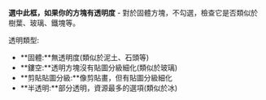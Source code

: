 **選中此框，如果你的方塊有透明度** - 對於固體方塊，不勾選，檢查它是否類似於樹葉、玻璃、鐵塊等。

透明類型:

* **固體:**無透明度(類似於泥土、石頭等)
* **鏤空:**透明方塊沒有貼圖分級細化(類似於玻璃)
* **剪貼貼圖分級:**像剪貼畫，但有貼圖分級細化
* **半透明:**部分透明，資源最多的選項(類似於冰)